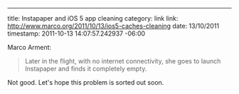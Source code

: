 --- 
title: Instapaper and iOS 5 app cleaning
category: link
link: http://www.marco.org/2011/10/13/ios5-caches-cleaning
date: 13/10/2011
timestamp: 2011-10-13 14:07:57.242937 -06:00

Marco Arment:

> Later in the flight, with no internet connectivity, she goes to launch Instapaper and finds it completely empty.

Not good. Let's hope this problem is sorted out soon.

